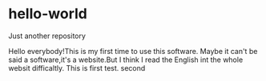 # hello-world
Just another repository

Hello everybody!This is my first time to use this software.
Maybe it can't be said a software,it's a website.But I think 
I read the English int the whole websit difficaltly.
This is first test.
second
